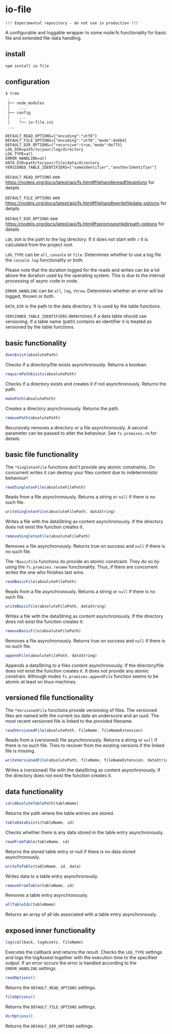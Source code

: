 # io-file

```
!!! Experimental repository - do not use in production !!!
```

A configurable and loggable wrapper to some node:fs functionality for basic file and extended file-data handling.

## install

```bash
npm install io-file
```

## configuration

```bash
$ tree
 . 
 ├── node_modules
 │    ...
 ├── config 
 │    ...
 │    └── io-file.ini
 ...
```

```
DEFAULT_READ_OPTIONS={"encoding":"utf8"}
DEFAULT_FILE_OPTIONS={"encoding":"utf8","mode":0o664}
DEFAULT_DIR_OPTIONS={"recursive":true,"mode":0o775}
LOG_DIR=path/to/your/log/directory
LOG_TYPE=all
ERROR_HANDLING=all
DATA_DIR=path/to/your/file/data/directory
VERSIONED_TABLE_IDENTIFIERS=["someIdentifier","anotherIdentifier"]
```


`DEFAULT_READ_OPTIONS` see https://nodejs.org/docs/latest/api/fs.html#filehandlereadfileoptions for details

`DEFAULT_FILE_OPTIONS` see https://nodejs.org/docs/latest/api/fs.html#filehandlewritefiledata-options for details

`DEFAULT_DIR_OPTIONS` see https://nodejs.org/docs/latest/api/fs.html#fspromisesmkdirpath-options for details

`LOG_DIR` is the path to the log directory. If it does not start with `/` it is calculated from the project root. 

`LOG_TYPE` can be `all`, `console` or `file`. Determines whether to use a log file the `console.log` functionality or both.

Please note that the duration logged for the reads and writes can be a lot above the duration used by the operating system. This is due to the internal processing of async code in node.

`ERROR_HANDLING` can be `all`, `log`, `throw`. Determines whether an error will be logged, thrown or both.

`DATA_DIR` is the path to the data directory. It is used by the table functions.

`VERSIONED_TABLE_IDENTIFIERS` determines if a data table should use versioning. If a table name (path) contains an identifier it is treated as versioned by the table functions.

## basic functionality

```js
doesExist(absolutePath)
```
Checks if a directory/file exists asynchronously. Returns a boolean.

```js
requirePathExists(absolutePath)
```
Checks if a directory exists and creates it if not asynchronously. Returns the path.

```js
makePath(absolutePath)
```
Creates a directory asynchronously. Returns the path.

```js
removePath(absolutePath)
```
Recursively removes a directory or a file asynchronously. A second parameter can be passed to alter the behaviour. See `fs.promises.rm` for details.

## basic file functionality

The `*SingletonFile` functions don't provide any atomic constraints. On concurrent writes it can destroy your files content due to indeterministic behaviour!

```js
readSingletonFile(absoluteFilePath)
```
Reads from a file asynchronously. Returns a string or `null` if there is no such file.

```js
writeSingletonFile(absoluteFilePath, dataString)
```
Writes a file with the dataString as content asynchronously. If the directory does not exist the function creates it.

```js
removeSingletonFile(absoluteFilePath)
```
Removes a file asynchronously. Returns true on success and `null` if there is no such file.

The `*BasicFile` functions do provide an atomic constraint. They do so by using the `fs.promises.rename` functionality. Thus, if there are concurrent writes the one who finishes last wins.

```js
readBasicFile(absoluteFilePath)
```
Reads from a file asynchronously. Returns a string or `null` if there is no such file.

```js
writeBasicFile(absoluteFilePath, dataString)
```
Writes a file with the dataString as content asynchronously. If the directory does not exist the function creates it.

```js
removeBasicFile(absoluteFilePath)
```
Removes a file asynchronously. Returns true on success and `null` if there is no such file.

```js
appendFile(absoluteFilePath, dataString)
```
Appends a dataString to a files content asynchronously. If the directory/file does not exist the function creates it. It does not provide any atomic constrain. Although nodes `fs.promises.appendFile` function seems to be atomic at least on linux machines.

## versioned file functionality

The `*VersionedFile` functions provide versioning of files. The versioned files are named with the current iso date an underscore and an uuid. The most recent versioned file is linked to the provided filename.

```js
readVersionedFile(absolutePath, fileName, fileNameExtension)
```
Reads from a (versioned) file asynchronously. Returns a string or `null` if there is no such file. Tries to recover from the existing versions if the linked file is missing.


```js
writeVersionedFile(absolutePath, fileName, fileNameExtension, dataString)
```
Writes a (versioned) file with the dataString as content asynchronously. If the directory does not exist the function creates it.

## data functionality

```js
calcAbsoluteTablePath(tableName)
```
Returns the path where the table entries are stored.

```js
tableDataExists(tableName, id)
```
Checks whether there is any data stored in the table entry asynchronously.

```js
readFromTable(tableName, id)
```
Returns the stored table entry or null if there is no data stored asynchronously.

```js
writeToTable(tableName, id, data)
```
Writes data to a table entry asynchronously.

```js
removeFromTable(tableName, id)
```
Removes a table entry asynchronously.

```js
allTableIds(tableName)
```
Returns an array of all ids associated with a table entry asynchronously.

## exposed inner functionality

```js
log(callback, logAssets, fileName)
```
Executes the callback and returns the result. Checks the `LOG_TYPE` settings and logs the logAssest together with the execution time to the specified output. If an error occurs the error is handled according to the `ERROR_HANDLING` settings.

```js
readOptions()
```
Returns the `DEFAULT_READ_OPTIONS` settings.

```js
fileOptions()
```
Returns the `DEFAULT_FILE_OPTIONS` settings.

```js
dirOptions()
```
Returns the `DEFAULT_DIR_OPTIONS` settings.
